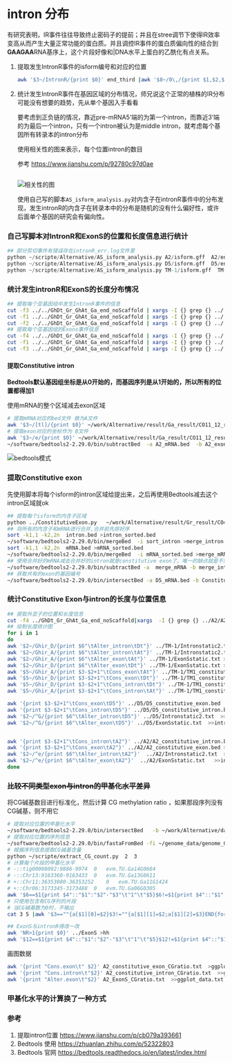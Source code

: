 # intron 分布

有研究表明，IR事件往往导致终止密码子的提前；并且在stree调节下使得IR效率变高从而产生大量正常功能的蛋白质。并且调控IR事件的蛋白质偏向性的结合到**GAAGAA**RNA基序上，这个片段好像和|DNA水平上蛋白的乙酰化有点关系。

1. 提取发生IntronR事件的isform编号和对应的位置

   ```bash
   awk '$3~/IntronR/{print $0}' end_third |awk '$8~/0\,/{print $1,$2,$3,$4,$5,$6}$8~/\,0/{print $1,$2,$3,$4,$5,$7}' OFS="\t"
   ```

2. 统计发生IntronR事件在基因区域的分布情况，师兄说这个正常的植株的IR分布可能没有想要的趋势，先从单个基因入手看看

   要考虑到正负链的情况，靠近pre-mRNA5‘端的为第一个intron，而靠近3’端的为最后一个intron，只有一个intron被认为是middle intron，就考虑每个基因所有转录本的intron分布

   使用相关性的图来表示，每个位置intron的数目
   
   参考  https://www.jianshu.com/p/92780c97d0ae 
   
   ```bash
   
   ```
   
   ![相关性的图](https://upload-images.jianshu.io/upload_images/7493830-bce6bfbb4a999388.png?imageMogr2/auto-orient/strip|imageView2/2/w/1200/format/webp)
   
   使用自己写的脚本`AS_isform_analysis.py`对内含子在intronR事件中的分布发现，发生intronR的内含子在转录本中的分布是随机的没有什么偏好性，或许后面单个基因的研究会有偏向性。
   

### 自己写脚本对IntronR和ExonS的位置和长度信息进行统计

```python
## 部分剪切事件有错误存在intronR_err.log文件里
python ~/scripte/Alternative/AS_isform_analysis.py A2/isform.gff  A2/end_third  A2/Intronstatic2.txt  A2/ExonSstatic.txt >A2/intronR_err.log
python ~/scripte/Alternative/AS_isform_analysis.py D5/isform.gff  D5/end_third  D5/Intronstatic2.txt  D5/ExonSstatic.txt >D5/intronR_err.log
python ~/scripte/Alternative/AS_isform_analysis.py TM-1/isform.gff  TM-1/end_third  TM-1/Intronstatic2.txt  TM-1/ExonSstatic.txt >TM-1/intronR_err.log

```




### 统计发生intronR和ExonS的长度分布情况

```bash
## 提取每个亚基因组中发生IntronR事件的信息
cut -f3 ../../GhDt_Gr_GhAt_Ga_end_noScaffold | xargs -I {} grep {} ../../TM-1/Intronstatic2.txt > At_intronR.txt
cut -f1 ../../GhDt_Gr_GhAt_Ga_end_noScaffold | xargs -I {} grep {} ../../TM-1/Intronstatic2.txt > Dt_intronR.txt
cut -f2 ../../GhDt_Gr_GhAt_Ga_end_noScaffold | xargs -I {} grep {} ../../D5/Intronstatic2.txt > D5_intronR.txt
## 提取每个亚基因组的Exons事件信息
cut -f4 ../../GhDt_Gr_GhAt_Ga_end_noScaffold | xargs -I {} grep {} ../../A2/ExonSstatic.txt > A2_ExonS.txt
cut -f1 ../../GhDt_Gr_GhAt_Ga_end_noScaffold | xargs -I {} grep {} ../../TM-1/ExonSstatic.txt > Dt_ExonS.txt
cut -f3 ../../GhDt_Gr_GhAt_Ga_end_noScaffold | xargs -I {} grep {} ../../TM-1/ExonSstatic.txt > At_ExonS.txt
```



#### 提取Constitutive intron

**Bedtools默认基因组坐标是从0开始的，而基因序列是从1开始的，所以所有的位置都得加1**

使用mRNA的整个区域减去exon区域

```bash
# 提取mRNA对应的bed文件 做为A文件
awk '$3~/[tl]/{print $0}' ~/work/Alternative/result/Ga_result/CO11_12_result/07_annotation/A2_merge_C.gtf|cut -f1,4,5,7,9|awk -F ";" '{print $1}'|sed 's/gene_id \"//g'|sed 's/\"//g' >A2_mRNA.bed
# 提取exon对应的坐标作为 B文件
awk '$3~/e/{print $0}' ~/work/Alternative/result/Ga_result/CO11_12_result/07_annotation/A2_merge_C.gtf|cut -f1,4,5,7,9|awk -F ";" '{print $1}'|sed 's/gene_id \"//g'|sed 's/\"//g' >/public/home/zpliu/work/Alternative/result/homologo/IntronR/A2_exon.bed
~/software/bedtools2-2.29.0/bin/subtractBed  -a A2_mRNA.bed  -b A2_exon.bed  |sort|uniq >constitutive_intron.bed


```



![bedtools模式](https://pic2.zhimg.com/80/v2-c1232e7ce2e7735c47ef21cce16507c5_hd.jpg)



### 提取Constitutive exon

先使用脚本将每个isform的intron区域给提出来，之后再使用Bedtools减去这个intron区域就ok

```bash
## 提取每个isform的内含子区域
python ../ConstitutiveExon.py   ~/work/Alternative/result/Gr_result/CO41_42_result/07_annotation/D5_merge_C.gtf  TM-1_intron.bed
## 将所有的内含子和mRNA进行合并,合并前先排好序
sort -k1,1 -k2,2n  intron.bed >intron_sorted.bed
~/software/bedtools2-2.29.0/bin/mergeBed  -i sort_intron >merge_intron
sort -k1,1 -k2,2n  mRNA.bed >mRNA_sorted.bed
~/software/bedtools2-2.29.0/bin/mergeBed  -i mRNA_sorted.bed >merge_mRNA
## 使用合并好的mRNA减去合并好的intron就是constitutive exon了，唯一的缺点就是不知道是那个基因编号，到时候，在用intersect取个交集就知道了
~/software/bedtools2-2.29.0/bin/subtractBed -a  merge_mRNA -b merge_intron >constitutive_exon.bed
## 获取共有的exon的基因编号
~/software/bedtools2-2.29.0/bin/intersectBed -a D5_mRNA.bed -b Constitutive_exon.bed -loj |awk -F "\t" '$6!="."{print $6,$7,$8,$4,$5}' OFS="\t" |sort|uniq >constitutive_exon.bed

```



### 统计Constitutive Exon与intron的长度与位置信息

```bash
## 提取外显子的位置和长度信息
cut -f4 ../GhDt_Gr_GhAt_Ga_end_noScaffold|xargs  -I {} grep {} ../A2/A2_constitutive_intron.bed |awk -F "\t" '{print $1,$2,$3,$3-$2+1,$4,$5}' OFS="\t" >ConstitutiveIntron/A2_constitutive_intron.txt
## 绘制长度统计图
for i in 1 
do
awk '$2~/Ghir_D/{print $6"\tAlter_intron\tDt"}' ../TM-1/Intronstatic2.txt  >>intron_exon_length.txt
awk '$2~/Ghir_A/{print $6"\tAlter_intron\tAt"}' ../TM-1/Intronstatic2.txt  >>intron_exon_length.txt
awk '$2~/Ghir_A/{print $6"\tAlter_exon\tAt"}' ../TM-1/ExonSstatic.txt >>intron_exon_length.txt
awk '$2~/Ghir_D/{print $6"\tAlter_exon\tDt"}' ../TM-1/ExonSstatic.txt >>intron_exon_length.txt
awk '$5~/Ghir_A/{print $3-$2+1"\tCons_exon\tAt"}' ../TM-1/TM1_constitutive_exon.bed >>intron_exon_length.txt
awk '$5~/Ghir_D/{print $3-$2+1"\tCons_exon\tDt"}' ../TM-1/TM1_constitutive_exon.bed >>intron_exon_length.txt
awk '$5~/Ghir_D/{print $3-$2+1"\tCons_intron\tDt"}' ../TM-1/TM1_constitutive_intron.bed >>intron_exon_length.txt
awk '$5~/Ghir_A/{print $3-$2+1"\tCons_intron\tAt"}' ../TM-1/TM1_constitutive_intron.bed >>intron_exon_length.txt

awk '{print $3-$2+1"\tCons_exon\tD5"}' ../D5/D5_constitutive_exon.bed    >>intron_exon_length.txt
awk '{print $3-$2+1"\tCons_intron\tD5"}' ../D5/D5_constitutive_intron.bed >>intron_exon_length.txt
awk '$2~/^G/{print $6"\tAlter_intron\tD5"}' ../D5/Intronstatic2.txt  >>intron_exon_length.txt
awk '$2~/^G/{print $6"\tAlter_exon\tD5"}' ../D5/ExonSstatic.txt  >>intron_exon_length.txt


awk '{print $3-$2+1"\tCons_intron\tA2"}' ../A2/A2_constitutive_intron.bed >>intron_exon_length.txt
awk '{print $3-$2+1"\tCons_exon\tA2"}' ../A2/A2_constitutive_exon.bed >>intron_exon_length.txt
awk '$2~/^e/{print $6"\tAlter_intron\tA2"}'  ../A2/Intronstatic2.txt  >>intron_exon_length.txt
awk '$2~/^e/{print $6"\tAlter_exon\tA2"}'  ../A2/ExonSstatic.txt   >>intron_exon_length.txt
done
```





### ~~比较不同类型exon与intron的甲基化水平差异~~

将CG碱基数目进行标准化，然后计算  CG methylation ratio  ，如果那段序列没有CG碱基，则不用它

```bash
# 提取对应位置的甲基化水平
~/software/bedtools2-2.29.0/bin/intersectBed   -b ~/work/Alternative/data/Ga_genome/test/CpG_context_D4.bed -loj  -a ../A2_constitutive_exon.bed >1
# 提取对应位置的序列信息
~/software/bedtools2-2.29.0/bin/fastaFromBed -fi ~/genome_data/genome_Garb.CRI/G.arboreum.Chr.v1.0.fa  -fo ./2 -name+ -bed A2_constitutive_exon.bed
# 根据序列信息提取CG碱基含量
python ~/scripte/extract_CG_count.py  2  3
# 计算每个片段的甲基化水平
# -::tig00008092:9886-9974	0	evm.TU.Ga14G0684
# -::Chr13:9163360-9163433	0	evm.TU.Ga13G0611
# +::Chr11:36353080-36353252	0	evm.TU.Ga11G1424
# +::Chr06:3173345-3173488	0	evm.TU.Ga06G0305
awk '$6==$1{print $4"::"$1":"$2"-"$3"\t"1"\t"$5}$6!=$1{print $4"::"$1":"$2"-"$3"\t"0"\t"$5}' 1|awk '{a[$1][0]+=$2;a[$1][1]=$3}END{for(i in a){print i"\t"a[i][0]"\t"a[i][1]}}' >5
# 只使用包含有CG序列的片段
# 当CG碱基数为0时，不输出
cat 3 5 |awk '$3==""{a[$1][0]=$2}$3!=""{a[$1][1]=$2;a[$1][2]=$3}END{for(i in a){if(a[i][0]!=0){print i"\t"a[i][1]/a[i][0]"\t"a[i][2]}}}'

## ExonS与intronR得改一改
awk 'NR>1{print $0}' ../ExonS >hh
awk '$12==$1{print $4"::"$1":"$2"-"$3"\t"1"\t"$5}$12!=$1{print $4"::"$1":"$2"-"$3"\t"0"\t"$5}' 1|awk '{a[$1][0]+=$2;a[$1][1]=$3}END{for(i in a){print i"\t"a[i][0]"\t"a[i][1]}}' >5

```

画图数据

```bash
awk '{print "Cons.exon\t" $2}' A2_constitutive_exon_CGratio.txt  >ggplot_data.txt
awk '{print "Cons.intron\t"$2}' A2_constitutive_intron_CGratio.txt  >>ggplot_data.txt
awk '{print "Alter.exon\t"$2}' A2_ExonS_CGratio.txt  >>ggplot_data.txt
```



### 甲基化水平的计算换了一种方式










### 参考

1. 提取intron位置  https://www.jianshu.com/p/cb079a393661 
2. Bedtools 使用  https://zhuanlan.zhihu.com/p/52322803 
3. Bedtools 官网  https://bedtools.readthedocs.io/en/latest/index.html 

